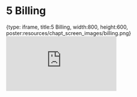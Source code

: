 # 5 Billing
 
{type: iframe, title:5 Billing, width:800, height:600, poster:resources/chapt_screen_images/billing.png}
![](https://jhudatascience.org/AnVIL_Template/no_toc/billing.html)
 

 
